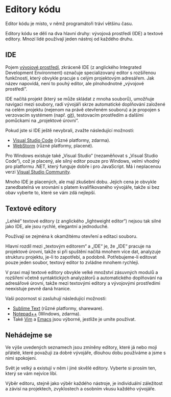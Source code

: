 # Editory kódu

Editor kódu je místo, v němž programátoři tráví většinu času.

Editory kódu se dělí na dva hlavní druhy: vývojová prostředí (IDE) a textové editory. Mnozí lidé používají jeden nástroj od každého druhu.

## IDE

Pojem [vývojové prostředí](https://cs.wikipedia.org/wiki/Vývojové_prostředí), zkráceně IDE (z anglického Integrated Development Environment) označuje  specializovaný editor s rozšířenou funkčností, který obvykle pracuje s celým projektovým adresářem. Jak název napovídá, není to pouhý editor, ale plnohodnotné „vývojové prostředí“.

IDE načítá projekt (který se může skládat z mnoha souborů), umožňuje navigaci mezi soubory, radí vývojáři skrze automatické doplňování založené na celém projektu (nejenom na právě otevřeném souboru) a je propojen s verzovacím systémem (např. [git](https://git-scm.com/)), testovacím prostředím a dalšími pomůckami na „projektové úrovni“.

Pokud jste si IDE ještě nevybrali, zvažte následující možnosti:

- [Visual Studio Code](https://code.visualstudio.com/) (různé platformy, zdarma).
- [WebStorm](https://www.jetbrains.com/webstorm/) (různé platformy, placené).

Pro Windows existuje také „Visual Studio“ (nezaměňovat s „Visual Studio Code“), což je placený, ale silný editor pouze pro Windows, velmi vhodný pro platformu .NET, který funguje dobře i pro JavaScript. Má i neplacenou verzi [Visual Studio Community](https://www.visualstudio.com/vs/community/).

Mnoho IDE je placených, ale mají zkušební dobu. Jejich cena je obvykle zanedbatelná ve srovnání s platem kvalifikovaného vývojáře, takže si bez obav vyberte to, které se vám zdá nejlepší.

## Textové editory

„Lehké“ textové editory (z anglického „lightweight editor“) nejsou tak silné jako IDE, ale jsou rychlé, elegantní a jednoduché.

Používají se zejména k okamžitému otevření a editaci souboru.

Hlavní rozdíl mezi „textovým editorem“ a „IDE“ je, že „IDE“ pracuje na projektové úrovni, takže si při spuštění načítá mnohem více dat, analyzuje strukturu projektu, je-li to zapotřebí, a podobně. Potřebujeme-li editovat pouze jeden soubor, textový editor to zvládne mnohem rychleji.

V praxi mají textové editory obvykle velké množství zásuvných modulů a rozšíření včetně syntaktických analyzátorů a automatického doplňování na adresářové úrovni, takže mezi textovými editory a vývojovými prostředími neexistuje pevně daná hranice.

Vaši pozornost si zasluhují následující možnosti:

- [Sublime Text](http://www.sublimetext.com) (různé platformy, shareware).
- [Notepad++](https://notepad-plus-plus.org/) (Windows, zdarma).
- Také [Vim](http://www.vim.org/) a [Emacs](https://www.gnu.org/software/emacs/) jsou výborné, jestliže je umíte používat.

## Nehádejme se

Ve výše uvedených seznamech jsou zmíněny editory, které já nebo moji přátelé, které považuji za dobré vývojáře, dlouhou dobu používáme a jsme s nimi spokojeni.

Svět je velký a existují v něm i jiné skvělé editory. Vyberte si prosím ten, který se vám nejvíce líbí.

Výběr editoru, stejně jako výběr každého nástroje, je individuální záležitost a závisí na projektech, zvyklostech a osobním vkusu každého vývojáře.
